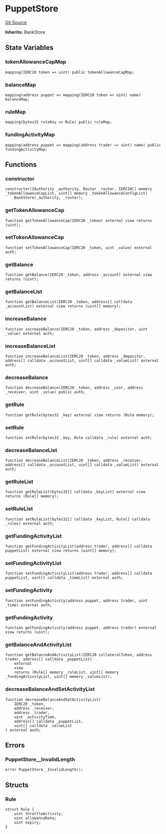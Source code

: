 # PuppetStore
[Git Source](https://github.com/GMX-Blueberry-Club/puppet-contracts/blob/9c0e4bd812e2fadc24247bdb9759d2c34c92a190/src/puppet/store/PuppetStore.sol)

**Inherits:**
BankStore


## State Variables
### tokenAllowanceCapMap

```solidity
mapping(IERC20 token => uint) public tokenAllowanceCapMap;
```


### balanceMap

```solidity
mapping(address puppet => mapping(IERC20 token => uint) name) balanceMap;
```


### ruleMap

```solidity
mapping(bytes32 ruleKey => Rule) public ruleMap;
```


### fundingActivityMap

```solidity
mapping(address puppet => mapping(address trader => uint) name) public fundingActivityMap;
```


## Functions
### constructor


```solidity
constructor(IAuthority _authority, Router _router, IERC20[] memory _tokenAllowanceCapList, uint[] memory _tokenAllowanceConfigList)
    BankStore(_authority, _router);
```

### getTokenAllowanceCap


```solidity
function getTokenAllowanceCap(IERC20 _token) external view returns (uint);
```

### setTokenAllowanceCap


```solidity
function setTokenAllowanceCap(IERC20 _token, uint _value) external auth;
```

### getBalance


```solidity
function getBalance(IERC20 _token, address _account) external view returns (uint);
```

### getBalanceList


```solidity
function getBalanceList(IERC20 _token, address[] calldata _accountList) external view returns (uint[] memory);
```

### increaseBalance


```solidity
function increaseBalance(IERC20 _token, address _depositor, uint _value) external auth;
```

### increaseBalanceList


```solidity
function increaseBalanceList(IERC20 _token, address _depositor, address[] calldata _accountList, uint[] calldata _valueList) external auth;
```

### decreaseBalance


```solidity
function decreaseBalance(IERC20 _token, address _user, address _receiver, uint _value) public auth;
```

### getRule


```solidity
function getRule(bytes32 _key) external view returns (Rule memory);
```

### setRule


```solidity
function setRule(bytes32 _key, Rule calldata _rule) external auth;
```

### decreaseBalanceList


```solidity
function decreaseBalanceList(IERC20 _token, address _receiver, address[] calldata _accountList, uint[] calldata _valueList) external auth;
```

### getRuleList


```solidity
function getRuleList(bytes32[] calldata _keyList) external view returns (Rule[] memory);
```

### setRuleList


```solidity
function setRuleList(bytes32[] calldata _keyList, Rule[] calldata _rules) external auth;
```

### getFundingActivityList


```solidity
function getFundingActivityList(address trader, address[] calldata puppetList) external view returns (uint[] memory);
```

### setFundingActivityList


```solidity
function setFundingActivityList(address trader, address[] calldata puppetList, uint[] calldata _timeList) external auth;
```

### setFundingActivity


```solidity
function setFundingActivity(address puppet, address trader, uint _time) external auth;
```

### getFundingActivity


```solidity
function getFundingActivity(address puppet, address trader) external view returns (uint);
```

### getBalanceAndActivityList


```solidity
function getBalanceAndActivityList(IERC20 collateralToken, address trader, address[] calldata _puppetList)
    external
    view
    returns (Rule[] memory _ruleList, uint[] memory _fundingActivityList, uint[] memory _valueList);
```

### decreaseBalanceAndSetActivityList


```solidity
function decreaseBalanceAndSetActivityList(
    IERC20 _token,
    address _receiver,
    address _trader,
    uint _activityTime,
    address[] calldata _puppetList,
    uint[] calldata _valueList
) external auth;
```

## Errors
### PuppetStore__InvalidLength

```solidity
error PuppetStore__InvalidLength();
```

## Structs
### Rule

```solidity
struct Rule {
    uint throttleActivity;
    uint allowanceRate;
    uint expiry;
}
```

